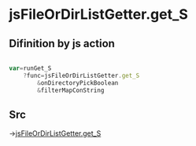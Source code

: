 # jsFileOrDirListGetter.get_S

## Difinition by js action

```js.js

var=runGet_S
	?func=jsFileOrDirListGetter.get_S
		&onDirectoryPickBoolean
		&filterMapConString
```

## Src

->[jsFileOrDirListGetter.get_S](https://github.com/puutaro/CommandClick/blob/master/app/src/main/java/com/puutaro/commandclick/fragment_lib/terminal_fragment/js_interface/toolbar/JsFileOrDirListGetter.kt#L31)


